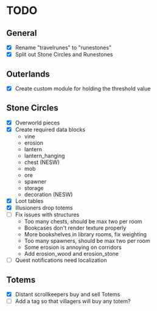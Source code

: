 # TODO

## General
* [X] Rename "travelrunes" to "runestones"
* [X] Split out Stone Circles and Runestones

## Outerlands
* [X] Create custom module for holding the threshold value

## Stone Circles
* [X] Overworld pieces
* [X] Create required data blocks
  * vine
  * erosion
  * lantern
  * lantern_hanging
  * chest (NESW)
  * mob
  * ore
  * spawner
  * storage
  * decoration (NESW)
* [X] Loot tables
* [X] Illusioners drop totems
* [ ] Fix issues with structures
  * Too many chests, should be max two per room
  * Bookcases don't render texture properly
  * More bookshelves in library rooms, fix weighting
  * Too many spawners, should be max two per room
  * Some erosion is annoying on corridors
  * Add erosion_wood and erosion_stone
* [ ] Quest notifications need localization

## Totems
* [X] Distant scrollkeepers buy and sell Totems
* [ ] Add a tag so that villagers will buy any totem?